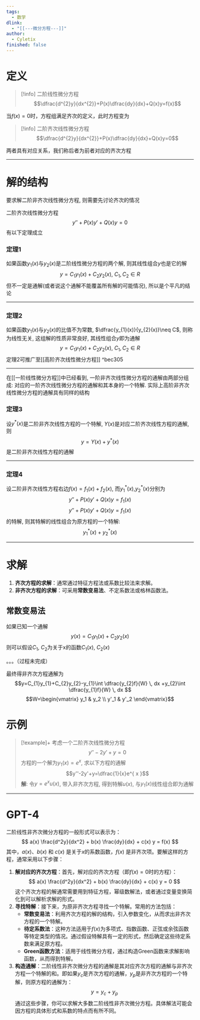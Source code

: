 ```yaml
---
tags:
  - 数学
dlink:
  - "[[---微分方程---]]"
author:
  - Cyletix
finished: false
---
```

# 定义
>[!info] 二阶线性微分方程
$$\dfrac{d^{2}y}{dx^{2}}+P(x)\dfrac{dy}{dx}+Q(x)y=f(x)$$

当$f(x)=0$时，方程组满足齐次的定义，此时方程变为

>[!info] 二阶齐次线性微分方程
$$\dfrac{d^{2}y}{dx^{2}}+P(x)\dfrac{dy}{dx}+Q(x)y=0$$

两者具有对应关系，我们称后者为前者对应的齐次方程

---
# 解的结构
要求解二阶非齐次线性微分方程, 则需要先讨论齐次的情况

二阶齐次线性微分方程
$$y''+P(x)y'+Q(x)y=0$$
有以下定理成立

### 定理1
如果函数$y_{1}(x)$与$y_{2}(x)$是二阶线性微分方程的两个解, 则其线性组合$y$也是它的解
$$y=C_{1}y_{1}(x)+C_{2}y_{2}(x),\ C_{1},C_{2} \in R$$
 但不一定是通解(或者说这个通解不能覆盖所有解的可能情况), 所以是个平凡的结论

---
### 定理2
如果函数$y_{1}(x)$与$y_{2}(x)$的比值不为常数, $\dfrac{y_{1}(x)}{y_{2}(x)}\neq C$, 则称为线性无关, 这组解的性质非常良好, 其线性组合$y$即为通解
$$y=C_{1}y_{1}(x)+C_{2}y_{2}(x),\ C_{1},C_{2} \in R$$
定理2可推广至[[高阶齐次线性微分方程]] ^bec305

---
在[[一阶线性微分方程]]中已经看到, 一阶非齐次线性微分方程的通解由两部分组成: 对应的一阶齐次线性微分方程的通解和其本身的一个特解. 实际上高阶非齐次线性微分方程的通解具有同样的结构

### 定理3
设$y^*(x)$是二阶非齐次线性方程的一个特解, $Y(x)$是对应二阶齐次线性方程的通解, 则$$y=Y(x)+y^*(x)$$是二阶非齐次线性方程的通解

---
### 定理4
设二阶非齐次线性方程右边$f(x)=f_{1}(x)+f_{2}(x)$, 而$y_{1}^*(x)$,$y_{2}^*(x)$分别为
$$y''+P(x)y'+Q(x)y=f_{1}(x)$$
$$y''+P(x)y'+Q(x)y=f_{1}(x)$$
的特解, 则其特解的线性组合为原方程的一个特解: 
$$y_{1}^*(x)+y_{2}^*(x)$$


---
# 求解
1. **齐次方程的求解**：通常通过特征方程法或系数比较法来求解。
2. **非齐次方程的求解**：可采用**常数变易法**、不定系数法或格林函数法。

## 常数变易法
如果已知一个通解
$$y(x)=C_1y_1(x)+C_2y_2(x)$$
则可以假设$C_1$, $C_2$为关于x的函数$C_1(x)$, $C_2(x)$

。。。（过程未完成）

最终得非齐次方程通解为
$$y=C_{1}y_{1}+C_{2}y_{2}-y_{1}\int \dfrac{y_{2}f}{W} \, dx +y_{2}\int \dfrac{y_{1}f}{W} \, dx $$
$$W=\begin{vmatrix}
y_1 & y_2 \\
y'_1 & y'_2
\end{vmatrix}$$

# 示例
>[!example]+
> 考虑一个二阶齐次线性微分方程
> $$ y''-2y'+y = 0 $$
> 方程的一个解为$y_{1}(x)=e^{ x }$, 求以下方程的通解$$y''-2y'+y=\dfrac{1}{x}e^{ x }$$
**解**: 令$y=e^{ x }u(x)$, 带入非齐次方程, 得到特解$u(x)$, 与$y_{1}(x)$线性组合即为通解

---
# GPT-4
二阶线性非齐次微分方程的一般形式可以表示为：
$$
a(x) \frac{d^2y}{dx^2} + b(x) \frac{dy}{dx} + c(x) y = f(x)
$$
其中，$a(x)$、$b(x)$ 和 $c(x)$ 是关于$x$的系数函数，$f(x)$ 是非齐次项。要解这样的方程，通常采用以下步骤：
1. **解对应的齐次方程**：首先，解对应的齐次方程（即$f(x) = 0$时的方程）：
   $$
   a(x) \frac{d^2y}{dx^2} + b(x) \frac{dy}{dx} + c(x) y = 0
   $$
   这个齐次方程的解通常需要用到特征方程，幂级数解法，或者通过变量变换简化到可以解析求解的形式。
2. **寻找特解**：接下来，为原非齐次方程寻找一个特解。常用的方法包括：
   - **常数变易法**：利用齐次方程的解的结构，引入参数变化，从而求出非齐次方程的一个特解。
   - **待定系数法**：这种方法适用于$f(x)$为多项式、指数函数、正弦或余弦函数等特定类型的情况。通过假设特解具有一定的形式，然后确定这些待定系数来满足原方程。
   - **Green函数方法**：适用于线性微分方程，通过构造Green函数来求解影响函数，从而得到特解。
3. **构造通解**：二阶线性非齐次微分方程的通解是其对应齐次方程的通解与非齐次方程一个特解的和。即如果$y_c$是齐次方程的通解，$y_p$是非齐次方程的一个特解，则原方程的通解为：
   $$
   y = y_c + y_p
   $$
通过这些步骤，你可以求解大多数二阶线性非齐次微分方程。具体解法可能会因方程的具体形式和系数的特点而有所不同。
